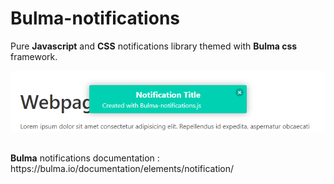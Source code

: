 # Bulma-notifications
Pure <b>Javascript</b> and <b>CSS</b> notifications library themed with <b>Bulma css</b> framework.
<br/>
 <p align="center">
  <img src="b-notifs_preview.png"/>
</p>
<br/>
<b>Bulma</b> notifications documentation : https://bulma.io/documentation/elements/notification/
